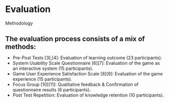 # Evaluation

<p class='slide-subtitle'>Methodology</p>

<div class='section-wrapper'>
  <h2>The evaluation process consists of a mix of methods:</h2>
  <ul class='flex-list'>
    <li>
      Pre-Post Tests <Link to=''>[3],[4]</Link>: Evaluation of learning outcome (23 participants).
    </li>
    <li>
      System Usability Scale Questionnaire <Link to=''>[6]</Link><Link to=''>[7]</Link>: Evaluation of the game as an interactive system (15 participants).
    </li>
    <li>
      Game User Experience Satisfaction Scale <Link to=''>[8]</Link><Link to=''>[9]</Link>: Evaluation of the game experience (15 participants).
    </li>
    <li>
      Focus Group <Link to=''>[10]</Link><Link to=''>[11]</Link>: Qualitative feedback & Confirmation of questionnaire results (8 participants).
    </li>
    <li>
      Post Test Repetition: Evaluation of knowledge retention (10 participants).
    </li>
  </ul>
</div>

<style>
  h2 {
    margin-bottom: 0.5em;
  }
</style>